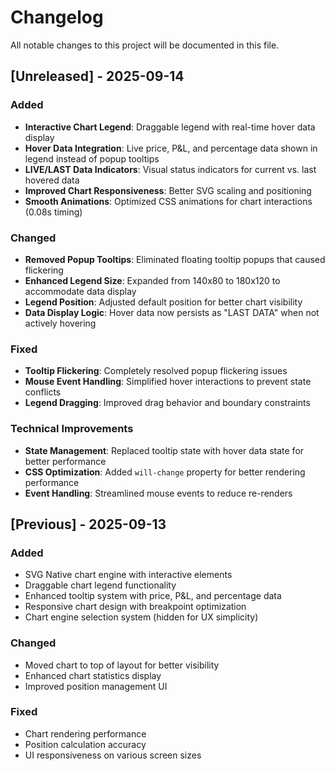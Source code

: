 # Changelog

All notable changes to this project will be documented in this file.

## [Unreleased] - 2025-09-14

### Added
- **Interactive Chart Legend**: Draggable legend with real-time hover data display
- **Hover Data Integration**: Live price, P&L, and percentage data shown in legend instead of popup tooltips
- **LIVE/LAST Data Indicators**: Visual status indicators for current vs. last hovered data
- **Improved Chart Responsiveness**: Better SVG scaling and positioning
- **Smooth Animations**: Optimized CSS animations for chart interactions (0.08s timing)

### Changed
- **Removed Popup Tooltips**: Eliminated floating tooltip popups that caused flickering
- **Enhanced Legend Size**: Expanded from 140x80 to 180x120 to accommodate data display
- **Legend Position**: Adjusted default position for better chart visibility
- **Data Display Logic**: Hover data now persists as "LAST DATA" when not actively hovering

### Fixed
- **Tooltip Flickering**: Completely resolved popup flickering issues
- **Mouse Event Handling**: Simplified hover interactions to prevent state conflicts
- **Legend Dragging**: Improved drag behavior and boundary constraints

### Technical Improvements
- **State Management**: Replaced tooltip state with hover data state for better performance
- **CSS Optimization**: Added `will-change` property for better rendering performance
- **Event Handling**: Streamlined mouse events to reduce re-renders

## [Previous] - 2025-09-13

### Added
- SVG Native chart engine with interactive elements
- Draggable chart legend functionality
- Enhanced tooltip system with price, P&L, and percentage data
- Responsive chart design with breakpoint optimization
- Chart engine selection system (hidden for UX simplicity)

### Changed
- Moved chart to top of layout for better visibility
- Enhanced chart statistics display
- Improved position management UI

### Fixed
- Chart rendering performance
- Position calculation accuracy
- UI responsiveness on various screen sizes
